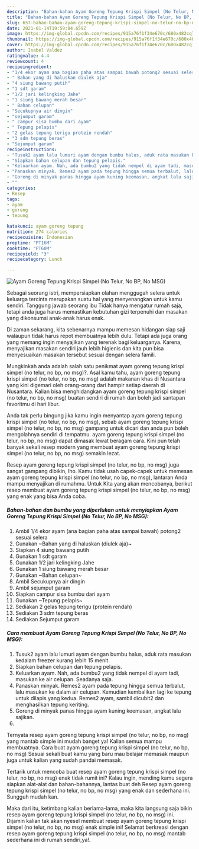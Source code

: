 ```yaml
---
description: "Bahan-bahan Ayam Goreng Tepung Krispi Simpel (No Telur, No BP, No MSG) yang nikmat Untuk Jualan"
title: "Bahan-bahan Ayam Goreng Tepung Krispi Simpel (No Telur, No BP, No MSG) yang nikmat Untuk Jualan"
slug: 657-bahan-bahan-ayam-goreng-tepung-krispi-simpel-no-telur-no-bp-no-msg-yang-nikmat-untuk-jualan
date: 2021-01-14T19:59:04.659Z
image: https://img-global.cpcdn.com/recipes/915a76f1f34e670c/680x482cq70/ayam-goreng-tepung-krispi-simpel-no-telur-no-bp-no-msg-foto-resep-utama.jpg
thumbnail: https://img-global.cpcdn.com/recipes/915a76f1f34e670c/680x482cq70/ayam-goreng-tepung-krispi-simpel-no-telur-no-bp-no-msg-foto-resep-utama.jpg
cover: https://img-global.cpcdn.com/recipes/915a76f1f34e670c/680x482cq70/ayam-goreng-tepung-krispi-simpel-no-telur-no-bp-no-msg-foto-resep-utama.jpg
author: Isabel Valdez
ratingvalue: 4.4
reviewcount: 4
recipeingredient:
- "1/4 ekor ayam ana bagian paha atas sampai bawah potong2 sesuai selera"
- " Bahan yang di haluskan diulek aja"
- "4 siung bawang putih"
- "1 sdt garam"
- "1/2 jari kelingking Jahe"
- "1 siung bawang merah besar"
- " Bahan celupan"
- "Secukupnya air dingin"
- "sejumput garam"
- " campur sisa bumbu dari ayam"
- " Tepung pelapis"
- "2 gelas tepung terigu protein rendah"
- "3 sdm tepung beras"
- "Sejumput garam"
recipeinstructions:
- "Tusuk2 ayam lalu lumuri ayam dengan bumbu halus, aduk rata masukan kedalam freezer kurang lebih 15 menit."
- "Siapkan bahan celupan dan tepung pelapis."
- "Keluarkan ayam. Nah, ada bumbu2 yang tidak nempel di ayam tadi, masukan ke air celupan. Seadanya saja."
- "Panaskan minyak. Remes2 ayam pada tepung hingga semua terbalut, lalu masukan ke dalam air celupan. Kemudian kembalikan lagi ke tepung untuk dilapis yang kedua. Remes2 ayam, sambil dicubit2 dan menghasilkan tepung keriting."
- "Goreng di minyak panas hingga ayam kuning keemasan, angkat lalu sajikan."
- ""
categories:
- Resep
tags:
- ayam
- goreng
- tepung

katakunci: ayam goreng tepung 
nutrition: 274 calories
recipecuisine: Indonesian
preptime: "PT16M"
cooktime: "PT60M"
recipeyield: "3"
recipecategory: Lunch

---
```



![Ayam Goreng Tepung Krispi Simpel (No Telur, No BP, No MSG)](https://img-global.cpcdn.com/recipes/915a76f1f34e670c/680x482cq70/ayam-goreng-tepung-krispi-simpel-no-telur-no-bp-no-msg-foto-resep-utama.jpg)

Sebagai seorang istri, mempersiapkan olahan menggugah selera untuk keluarga tercinta merupakan suatu hal yang menyenangkan untuk kamu sendiri. Tanggung jawab seorang ibu Tidak hanya mengatur rumah saja, tetapi anda juga harus memastikan kebutuhan gizi terpenuhi dan masakan yang dikonsumsi anak-anak harus enak.

Di zaman  sekarang, kita sebenarnya mampu memesan hidangan siap saji walaupun tidak harus repot membuatnya lebih dulu. Tetapi ada juga orang yang memang ingin menyajikan yang terenak bagi keluarganya. Karena, menyajikan masakan sendiri jauh lebih higienis dan kita pun bisa menyesuaikan masakan tersebut sesuai dengan selera famili. 



Mungkinkah anda adalah salah satu penikmat ayam goreng tepung krispi simpel (no telur, no bp, no msg)?. Asal kamu tahu, ayam goreng tepung krispi simpel (no telur, no bp, no msg) adalah makanan khas di Nusantara yang kini digemari oleh orang-orang dari hampir setiap daerah di Nusantara. Kalian bisa menghidangkan ayam goreng tepung krispi simpel (no telur, no bp, no msg) buatan sendiri di rumah dan boleh jadi santapan favoritmu di hari libur.

Anda tak perlu bingung jika kamu ingin menyantap ayam goreng tepung krispi simpel (no telur, no bp, no msg), sebab ayam goreng tepung krispi simpel (no telur, no bp, no msg) gampang untuk dicari dan anda pun boleh mengolahnya sendiri di tempatmu. ayam goreng tepung krispi simpel (no telur, no bp, no msg) dapat dimasak lewat beragam cara. Kini pun telah banyak sekali resep modern yang membuat ayam goreng tepung krispi simpel (no telur, no bp, no msg) semakin lezat.

Resep ayam goreng tepung krispi simpel (no telur, no bp, no msg) juga sangat gampang dibikin, lho. Kamu tidak usah capek-capek untuk memesan ayam goreng tepung krispi simpel (no telur, no bp, no msg), lantaran Anda mampu menyajikan di rumahmu. Untuk Kita yang akan mencobanya, berikut resep membuat ayam goreng tepung krispi simpel (no telur, no bp, no msg) yang enak yang bisa Anda coba.

<!--inarticleads1-->

##### Bahan-bahan dan bumbu yang diperlukan untuk menyiapkan Ayam Goreng Tepung Krispi Simpel (No Telur, No BP, No MSG):

1. Ambil 1/4 ekor ayam (ana bagian paha atas sampai bawah) potong2 sesuai selera
1. Gunakan  ~Bahan yang di haluskan (diulek aja)~
1. Siapkan 4 siung bawang putih
1. Gunakan 1 sdt garam
1. Gunakan 1/2 jari kelingking Jahe
1. Gunakan 1 siung bawang merah besar
1. Gunakan  ~Bahan celupan~
1. Ambil Secukupnya air dingin
1. Ambil sejumput garam
1. Siapkan  campur sisa bumbu dari ayam
1. Gunakan  ~Tepung pelapis~
1. Sediakan 2 gelas tepung terigu (protein rendah)
1. Sediakan 3 sdm tepung beras
1. Sediakan Sejumput garam




<!--inarticleads2-->

##### Cara membuat Ayam Goreng Tepung Krispi Simpel (No Telur, No BP, No MSG):

1. Tusuk2 ayam lalu lumuri ayam dengan bumbu halus, aduk rata masukan kedalam freezer kurang lebih 15 menit.
1. Siapkan bahan celupan dan tepung pelapis.
1. Keluarkan ayam. Nah, ada bumbu2 yang tidak nempel di ayam tadi, masukan ke air celupan. Seadanya saja.
1. Panaskan minyak. Remes2 ayam pada tepung hingga semua terbalut, lalu masukan ke dalam air celupan. Kemudian kembalikan lagi ke tepung untuk dilapis yang kedua. Remes2 ayam, sambil dicubit2 dan menghasilkan tepung keriting.
1. Goreng di minyak panas hingga ayam kuning keemasan, angkat lalu sajikan.
1. 




Ternyata resep ayam goreng tepung krispi simpel (no telur, no bp, no msg) yang mantab simple ini mudah banget ya! Kalian semua mampu membuatnya. Cara buat ayam goreng tepung krispi simpel (no telur, no bp, no msg) Sesuai sekali buat kamu yang baru mau belajar memasak maupun juga untuk kalian yang sudah pandai memasak.

Tertarik untuk mencoba buat resep ayam goreng tepung krispi simpel (no telur, no bp, no msg) enak tidak rumit ini? Kalau ingin, mending kamu segera siapkan alat-alat dan bahan-bahannya, lantas buat deh Resep ayam goreng tepung krispi simpel (no telur, no bp, no msg) yang enak dan sederhana ini. Sungguh mudah kan. 

Maka dari itu, ketimbang kalian berlama-lama, maka kita langsung saja bikin resep ayam goreng tepung krispi simpel (no telur, no bp, no msg) ini. Dijamin kalian tak akan nyesel membuat resep ayam goreng tepung krispi simpel (no telur, no bp, no msg) enak simple ini! Selamat berkreasi dengan resep ayam goreng tepung krispi simpel (no telur, no bp, no msg) mantab sederhana ini di rumah sendiri,ya!.

